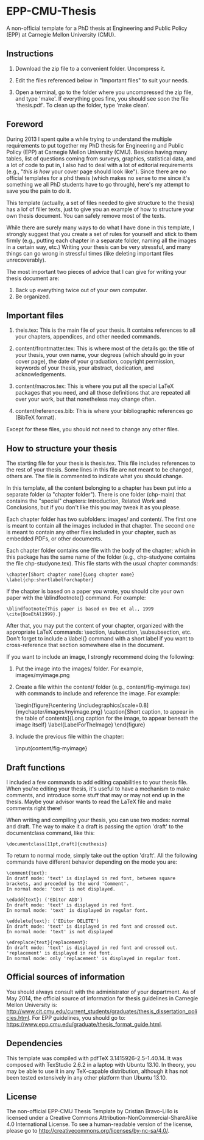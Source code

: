 EPP-CMU-Thesis
==============

A non-official template for a PhD thesis at Engineering and Public Policy (EPP) at Carnegie Mellon University (CMU).

Instructions
------------

1. Download the zip file to a convenient folder. Uncompress it.

2. Edit the files referenced below in "Important files" to suit your needs.

3. Open a terminal, go to the folder where you uncompressed the zip file, and type 'make'. If everything goes fine,
you should see soon the file 'thesis.pdf'. To clean up the folder, type 'make clean'.

Foreword
--------

During 2013 I spent quite a while trying to understand the multiple requirements to put together my PhD thesis for
Engineering and Public Policy (EPP) at Carnegie Mellon University (CMU).  Besides having many tables, list of questions
coming from surveys, graphics, statistical data, and a lot of code to put in, I also had to deal with a lot of
editorial requirements (e.g., "*this is how* your cover page should look like").  Since there are no official templates
for a phd thesis (which makes no sense to me since it's something we all PhD students have to go through), here's my
attempt to save you the pain to do it.

This template (actually, a set of files needed to give structure to the thesis) has a lof of filler texts, just to give
you an example of how to structure your own thesis document. You can safely remove most of the texts.

While there are surely many ways to do what I have done in this template, I strongly suggest that you create a set of
rules for yourself and stick to them firmly (e.g., putting each chapter in a separate folder, naming all the images in
a certain way, etc.) Writing your thesis can be very stressful, and many things can go wrong in stressful times (like
deleting important files unrecoverably).

The most important two pieces of advice that I can give for writing your thesis document are:

1. Back up everything twice out of your own computer.
2. Be organized.


Important files
---------------
1. theis.tex: This is the main file of your thesis. It contains references to all your chapters, appendices, and other
needed commands.

2. content/frontmatter.tex: This is where most of the details go: the title of your thesis, your own name, your degrees
(which should go in your cover page), the date of your graduation, copyright permission, keywords of your thesis, your
abstract, dedication, and acknowledgements.

3. content/macros.tex: This is where you put all the special LaTeX packages that you need, and all those definitions
that are repeated all over your work, but that nonetheless may change often.

4. content/references.bib: This is where your bibliographic references go (BibTeX format).

Except for these files, you should not need to change any other files.


How to structure your thesis
----------------------------

The starting file for your thesis is thesis.tex. This file includes references to the rest of your thesis. Some lines in this file
are not meant to be changed, others are. The file is commented to indicate what you should change.

In this template, all the content belonging to a chapter has been put into a separate folder (a "chapter folder").
There is one folder (chp-main) that contains the "special" chapters: Introduction, Related Work and Conclusions, but if
you don't like this you may tweak it as you please.

Each chapter folder has two subfolders: images/ and content/. The first one is meant to contain all the images included
in that chapter.  The second one is meant to contain any other files included in your chapter, such as embedded PDFs,
or other documents.

Each chapter folder contains one file with the body of the chapter; which in this package has the same name of the
folder (e.g., chp-studyone contains the file chp-studyone.tex). This file starts with the usual chapter commands:

	\chapter[Short chapter name]{Long chapter name}
	\label{chp:shortlabelforchapter}

If the chapter is based on a paper you wrote, you should cite your own paper with the \blindfootnote{} command. For
example:

	\blindfootnote{This paper is based on Doe et al., 1999 \cite{DoeEtAl1999}.}

After that, you may put the content of your chapter, organized with the appropriate LaTeX commands: \section,
\subsection, \subsubsection, etc. Don't forget to include a \label{} command with a short label if you want to
cross-reference that section somewhere else in the document.

If you want to include an image, I strongly recommend doing the following:

1. Put the image into the images/ folder. For example, images/myimage.png

2. Create a file within the content/ folder (e.g., content/fig-myimage.tex) with commands to include and reference the
image.  For example:

	\begin{figure}\centering
	\includegraphics[scale=0.8]{mychapter/images/myimage.png}
	\caption[Short caption, to appear in the table of contents]{Long caption for the image, to appear beneath the image itself}
	\label{LabelForTheImage}
	\end{figure}

3. Include the previous file within the chapter:

	\input{content/fig-myimage}


Draft functions
---------------

I included a few commands to add editing capabilities to your thesis file. When you're editing your thesis, it's useful
to have a mechanism to make comments, and introduce some stuff that may or may not end up in the thesis. Maybe your advisor
wants to read the LaTeX file and make comments right there!

When writing and compiling your thesis, you can use two modes: normal and draft. The way to make it a draft is passing the
option 'draft' to the documentclass command, like this:

	\documentclass[11pt,draft]{cmuthesis}

To return to normal mode, simply take out the option 'draft'. All the following commands have different behavior depending
on the mode you are:

	\comment{text}:
	In dratf mode: 'text' is displayed in red font, between square brackets, and preceded by the word 'Comment'.
	In normal mode: 'text' is not displayed.

	\edadd{text}: ('EDitor ADD')
	In draft mode: 'text' is displayed in red font.
	In normal mode: 'text' is displayed in regular font.

	\eddelete{text}: ('EDitor DELETE')
	In draft mode: 'text' is displayed in red font and crossed out.
	In normal mode: 'text' is not displayed

	\edreplace{text}{replacement}:
	In draft mode: 'text' is displayed in red font and crossed out. 'replacement' is displayed in red font.
	In normal mode: only 'replacement' is displayed in regular font.



Official sources of information
-------------------------------
You should always consult with the administrator of your department. As of May 2014, the official source of information
for thesis guidelines in Carnegie Mellon University is:
http://www.cit.cmu.edu/current_students/graduates/thesis_dissertation_policies.html.  For EPP guidelines, you should go
to: https://www.epp.cmu.edu/graduate/thesis_format_guide.html.


Dependencies
------------
This template was compiled with pdfTeX 3.1415926-2.5-1.40.14. It was composed with TexStudio 2.6.2 in a laptop with
Ubuntu 13.10. In theory, you may be able to use it in any TeX-capable distribution, although it has not been tested
extensively in any other platform than Ubuntu 13.10.


License
-------
The non-official EPP-CMU Thesis Template by Cristian Bravo-Lillo is licensed under a Creative Commons
Attribution-NonCommercial-ShareAlike 4.0 International License. To see a human-readable version of the license, please go to
http://creativecommons.org/licenses/by-nc-sa/4.0/.

